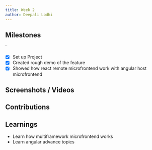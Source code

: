 ```yaml
---
title: Week 2
author: Deepali Lodhi
---
```


## Milestones
`
- [x] Set up Project
- [x] Created rough demo of the feature 
- [x] Showed how react remote microfrontend work with angular host microfrontend

## Screenshots / Videos 

## Contributions

## Learnings
- Learn how multiframework microfrontend works
- Learn angular advance topics